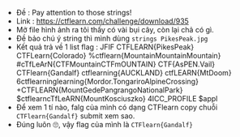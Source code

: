 - Đề : Pay attention to those strings!
- Link : https://ctflearn.com/challenge/download/935
- Mở file hình ảnh ra tôi thấy có vài bụi cây, còn lại chả có gì.
- Đề bảo chú ý string thì mình dùng `strings PikesPeak.jpg`
- Kết quả trả về 1 list flag : 
JFIF
CTFLEARN{PikesPeak}
CTFLearn{Colorado}
%ctflearn{MountainMountainMountain}
#cTfLeArN{CTFMountainCTFmOUNTAIN}
CTF{AsPEN.Vail}
CTFlearn{Gandalf}
ctflearning{AUCKLAND}
ctfLEARN{MtDoom}
6ctflearninglearning{Mordor.TongariroAlpineCrossing}
+CTFLEARN{MountGedePangrangoNationalPark}
$ctflearncTfLeARN{MountKosciuszko}
4ICC_PROFILE
$appl
- Để xem 1 tí nào, falg của mình có dạng CTFlearn copy chuỗi `CTFlearn{Gandalf}`  submit xem sao.
- Đúng luôn 🙄, vậy flag của mình là `CTFlearn{Gandalf}`